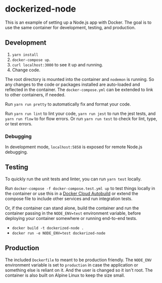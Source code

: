 # dockerized-node

This is an example of setting up a Node.js app with Docker. The goal is to use the same container for development, testing, and production.

## Development

1. `yarn install`
1. `docker-compose up`. 
1. `curl localhost:3000` to see it up and running.
1. Change code.

The root directory is mounted into the container and `nodemon` is running. So any changes to the code or packages installed are auto-loaded and reflected in the container. The `docker-compose.yml` can be extended to link to other containers, if needed.

Run `yarn run pretty` to automatically fix and format your code.

Run `yarn run lint` to lint your code, `yarn run jest` to run the jest tests, and `yarn run flow` to for flow errors. Or run `yarn run test` to check for lint, type, or test errors.

### Debugging

In development mode, `localhost:5858` is exposed for remote Node.js debugging.

## Testing

To quickly run the unit tests and linter, you can run `yarn test` locally.

Run `docker-compose -f docker-compose.test.yml up` to test things locally in the container or use this in a [Docker Cloud Autobuild](https://docs.docker.com/docker-cloud/builds/automated-build/) or extend the compose file to include other services and run integration tests.

Or, if the container can stand alone, build the container and run the container passing in the `NODE_ENV=test` environment variable, before deploying your container somewhere or running end-to-end tests.
- `docker build -t dockerized-node .`
- `docker run -e NODE_ENV=test dockerized-node`

## Production

The included `Dockerfile` to meant to be production friendly. The `NODE_ENV` environment variable is set to `production` in case the application or something else is reliant on it. And the user is changed so it isn't root. The container is also built on Alpine Linux to keep the size small.
